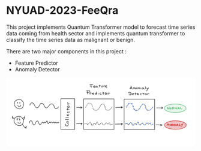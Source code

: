 #  NYUAD-2023-FeeQra

  

This project implements Quantum Transformer model to forecast time series data coming from health sector and implements quantum transformer to classify the time series data as malignant or benign.

  

There are two major components in this project :

* Feature Predictor 
* Anomaly Detector 

![alt text](https://github.com/obliviateandsurrender/NYUAD-2023-FeeQra/blob/main/workflow.png)

